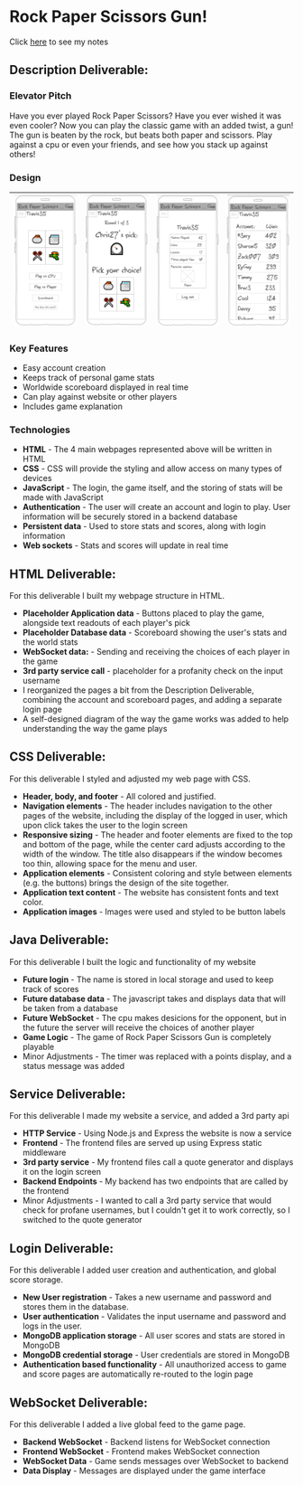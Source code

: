 # Rock Paper Scissors Gun!
Click [here](/notes.md) to see my notes
## Description Deliverable:
### Elevator Pitch
Have you ever played Rock Paper Scissors? Have you ever wished it was even cooler? Now you can play the classic game with an added twist, a gun! The gun is beaten by the rock, but beats both paper and scissors. Play against a cpu or even your friends, and see how you stack up against others!

### Design
| ![The Menu](public/images/menu_sketch.png) | ![The Game](public/images/game_sketch.png) | ![Your Account](public/images/account_sketch.png) | ![The Scoreboard](public/images/scores_sketch.png) |
| - | - | - | - | 

### Key Features
- Easy account creation
- Keeps track of personal game stats
- Worldwide scoreboard displayed in real time
- Can play against website or other players
- Includes game explanation

### Technologies
- **HTML** - The 4 main webpages represented above will be written in HTML
- **CSS** - CSS will provide the styling and allow access on many types of devices
- **JavaScript** - The login, the game itself, and the storing of stats will be made with JavaScript
- **Authentication** - The user will create an account and login to play. User information will be securely stored in a backend database
- **Persistent data** - Used to store stats and scores, along with login information
- **Web sockets** - Stats and scores will update in real time

## HTML Deliverable:
For this deliverable I built my webpage structure in HTML.
- **Placeholder Application data** - Buttons placed to play the game, alongside text readouts of each player's pick
- **Placeholder Database data** - Scoreboard showing the user's stats and the world stats
- **WebSocket data:** - Sending and receiving the choices of each player in the game
- **3rd party service call** - placeholder for a profanity check on the input username
- I reorganized the pages a bit from the Description Deliverable, combining the account and scoreboard pages, and adding a separate login page
- A self-designed diagram of the way the game works was added to help understanding the way the game plays

## CSS Deliverable:
For this deliverable I styled and adjusted my web page with CSS.
- **Header, body, and footer** - All colored and justified. 
- **Navigation elements** - The header includes navigation to the other pages of the website, including the display of the logged in user, which upon click takes the user to the login screen
- **Responsive sizing** - The header and footer elements are fixed to the top and bottom of the page, while the center card adjusts according to the width of the window. The title also disappears if the window becomes too thin, allowing space for the menu and user.
- **Application elements** - Consistent coloring and style between elements (e.g. the buttons) brings the design of the site together.
- **Application text content** - The website has consistent fonts and text color.
- **Application images** - Images were used and styled to be button labels

## Java Deliverable:
For this deliverable I built the logic and functionality of my website
- **Future login** - The name is stored in local storage and used to keep track of scores
- **Future database data** - The javascript takes and displays data that will be taken from a database
- **Future WebSocket** - The cpu makes desicions for the opponent, but in the future the server will receive the choices of another player
- **Game Logic** - The game of Rock Paper Scissors Gun is completely playable
- Minor Adjustments - The timer was replaced with a points display, and a status message was added

## Service Deliverable:
For this deliverable I made my website a service, and added a 3rd party api
- **HTTP Service** - Using Node.js and Express the website is now a service
- **Frontend** - The frontend files are served up using Express static middleware
- **3rd party service** - My frontend files call a quote generator and displays it on the login screen
- **Backend Endpoints** - My backend has two endpoints that are called by the frontend
- Minor Adjustments - I wanted to call a 3rd party service that would check for profane usernames, but I couldn't get it to work correctly, so I switched to the quote generator

## Login Deliverable:
For this deliverable I added user creation and authentication, and global score storage.
- **New User registration** - Takes a new username and password and stores them in the database.
- **User authentication** - Validates the input username and password and logs in the user.
- **MongoDB application storage** - All user scores and stats are stored in MongoDB
- **MongoDB credential storage** - User credentials are stored in MongoDB
- **Authentication based functionality** - All unauthorized access to game and score pages are automatically re-routed to the login page

## WebSocket Deliverable:
For this deliverable I added a live global feed to the game page.
- **Backend WebSocket** - Backend listens for WebSocket connection
- **Frontend WebSocket** - Frontend makes WebSocket connection
- **WebSocket Data** - Game sends messages over WebSocket to backend
- **Data Display** - Messages are displayed under the game interface